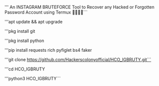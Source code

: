 '''
An INSTAGRAM BRUTEFORCE Tool to Recover any Hacked or Forgotten Password Account using Termux 👨🏼‍💻🎩```

'''apt update && apt upgrade

'''pkg install git

'''pkg install python

'''pip install requests rich pyfiglet bs4 faker

'''git clone https://github.com/Hackerscolonyofficial/HCO_IGBRUTY.git```

'''cd HCO_IGBRUTY

'''python3 HCO_IGBRUTY```

